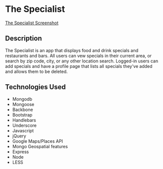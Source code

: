 # The Specialist

[The Specialist Screenshot](http://i.imgur.com/JD9ZCyo.jpg)



## Description

The Specialist is an app that displays food and drink specials and restaurants and bars.  All users can vew specials in their current area, or search by zip code, city, or any other location search.  Logged-in users can add specials and have a profile page that lists all specials they've added and allows them to be deleted.

## Technologies Used
* Mongodb
* Mongoose
* Backbone
* Bootstrap
* Handlebars
* Underscore
* Javascript
* jQuery
* Google Maps/Places API
* Mongo Geospatial features
* Express
* Node
* LESS

